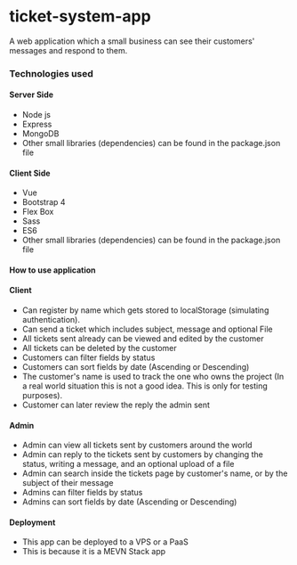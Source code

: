 # ticket-system-app

A web application which a small business can see their customers' messages and respond to them.

### Technologies used

#### Server Side

 - Node js
 - Express
 - MongoDB
 - Other small libraries (dependencies) can be found in the package.json file
 
 #### Client Side
 
 - Vue 
 - Bootstrap 4
 - Flex Box
 - Sass
 - ES6
 - Other small libraries (dependencies) can be found in the package.json file

#### How to use application

#### Client

 - Can register by name which gets stored to localStorage (simulating authentication).
 - Can send a ticket which includes subject, message and optional File
 - All tickets sent already can be viewed and edited by the customer
 - All tickets can be deleted by the customer
 - Customers can filter fields by status
 - Customers can sort fields by date (Ascending or Descending)
 - The customer's name is used to track the one who owns the project (In a real world situation this is not a good idea. This is only for testing purposes).
 - Customer can later review the reply the admin sent

 
#### Admin

 - Admin can view all tickets sent by customers around the world
 - Admin can reply to the tickets sent by customers by changing the status, writing a message, and an optional upload of a file
 - Admin can search inside the tickets page by customer's name, or by the subject of their message
 - Admins can filter fields by status
 - Admins can sort fields by date (Ascending or Descending)

#### Deployment 

 - This app can be deployed to a VPS or a PaaS
 - This is because it is a MEVN Stack app

